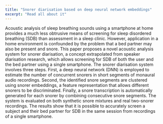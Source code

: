 ```yaml
---
title: "Snorer diarisation based on deep neural network embeddings"
excerpt: "Read all about it"
---
```


Acoustic analysis of sleep breathing sounds using a smartphone at home provides a much less obtrusive means of screening for sleep disordered breathing (SDB) than assessment in a sleep clinic. However, application in a home environment is confounded by the problem that a bed partner may also be present and snore. This paper proposes a novel acoustic analysis system for snorer diarisation, a concept extrapolated from speaker diarisation research, which allows screening for SDB of both the user and the bed partner using a single smartphone. The snorer diarisation system involves three steps. First, a deep neural network (DNN) is employed to estimate the number of concurrent snorers in short segments of monaural audio recordings. Second, the identified snore segments are clustered using snorer embeddings, a feature representation that allows different snorers to be discriminated. Finally, a snore transcription is automatically generated for each snorer by combining consecutive snore segments. The system is evaluated on both synthetic snore mixtures and real two-snorer recordings. The results show that it is possible to accurately screen a subject and their bed partner for SDB in the same session from recordings of a single smartphone.

